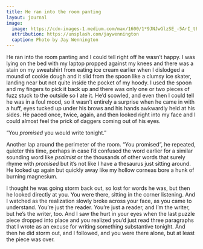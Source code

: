 ```yaml
---
title: He ran into the room panting
layout: journal
image:
  image: https://cdn-images-1.medium.com/max/1600/1*9JNJwGlzSE_-5ArI_tEsZg.png
  attribution: https://unsplash.com/jaywennington
  caption: Photo by Jay Wennington
---
```


He ran into the room panting and I could tell right off he wasn’t happy. I was
lying on the bed with my laptop propped against my knees and there was a stain
on my sweatshirt from eating ice cream earlier when I dislodged a mound of
cookie dough and it slid from the spoon like a clumsy ice skater, landing near
but not quite inside the pocket of my hoody. I used the spoon and my fingers to
pick it back up and there was only one or two pieces of fuzz stuck to the
outside so I ate it. He’d scowled, and even then I could tell he was in a foul
mood, so it wasn’t entirely a surprise when he came in with a huff, eyes tucked
up under his brows and his hands awkwardly held at his sides. He paced once,
twice, again, and then looked right into my face and I could almost feel the
prick of daggers coming out of his eyes.

“You _promised_ you would write tonight.”

Another lap around the perimeter of the room. “You promised”, he repeated,
quieter this time, perhaps in case I’d confused the word earlier for a similar
sounding word like _psalmist_ or the thousands of other words that surely rhyme
with _promised_ but it’s not like I have a thesaurus just sitting around. He
looked up again but quickly away like my hollow corneas bore a hunk of burning
magnesium.

I thought he was going storm back out, so lost for words he was, but then he
looked directly at you. You were there, sitting in the corner listening. And I
watched as the realization slowly broke across your face, as you came to
understand. You’re just the reader. You’re just a reader, and I’m the writer,
but he’s the writer, too. And I saw the hurt in your eyes when the last puzzle
piece dropped into place and you realized you’d just read three paragraphs that
I wrote as an excuse for writing something substantive tonight. And then he did
storm out, and I followed, and you were there alone, but at least the piece was
over.
